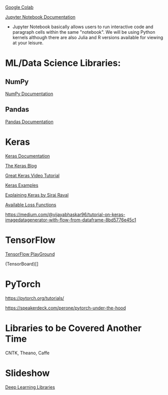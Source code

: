 [Google Colab](https://colab.research.google.com/notebooks/basic_features_overview.ipynb#scrollTo=Wej_mEyXQSHc)

[Jupyter Notebook Documentation](https://jupyter-notebook-beginner-guide.readthedocs.io/en/latest/what_is_jupyter.html)

* Jupyter Notebook basically allows users to run interactive code and paragraph cells within the same "notebook". We will be using Python kernels although there are also Julia and R versions available for viewing at your leisure.

# ML/Data Science Libraries:

## NumPy

[NumPy Documentation](https://docs.scipy.org/doc/numpy/user/whatisnumpy.html)

## Pandas

[Pandas Documentation](http://pandas.pydata.org/pandas-docs/stable/)

# Keras

[Keras Documentation](https://keras.io)

[The Keras Blog](https://blog.keras.io/user-experience-design-for-apis.html)

[Great Keras Video Tutorial](https://www.youtube.com/watch?v=3yfRJKA1BiQ)

[Keras Examples](https://github.com/keras-team/keras/tree/master/examples)

[Explaining Keras by Siraj Raval](https://www.youtube.com/watch?v=j_pJmXJwMLA&t=16s)

[Available Loss Functions](https://github.com/keras-team/keras/blob/master/keras/losses.py)

https://medium.com/@vijayabhaskar96/tutorial-on-keras-imagedatagenerator-with-flow-from-dataframe-8bd5776e45c1

# TensorFlow

[TensorFlow PlayGround](https://playground.tensorflow.org/#activation=tanh&batchSize=10&dataset=circle&regDataset=reg-plane&learningRate=0.03&regularizationRate=0&noise=0&networkShape=4,2&seed=0.79341&showTestData=false&discretize=false&percTrainData=50&x=true&y=true&xTimesY=false&xSquared=false&ySquared=false&cosX=false&sinX=false&cosY=false&sinY=false&collectStats=false&problem=classification&initZero=false&hideText=false)

(TensorBoard)[]

# PyTorch

https://pytorch.org/tutorials/

https://speakerdeck.com/perone/pytorch-under-the-hood

# Libraries to be Covered Another Time

CNTK, Theano, Caffe

# Slideshow

[Deep Learning Libraries](https://docs.google.com/presentation/d/1oPwoWg27Pl7bzts3SRNP231PO3RP52thyByzMcqm15c/edit?usp=sharing)




